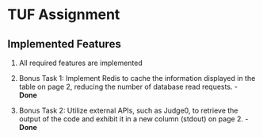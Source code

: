# TUF Assignment
## Implemented Features
1. All required features are implemented

2. Bonus Task 1: Implement Redis to cache the information displayed in the table on page 2, reducing the number of database read requests. - **Done**

3. Bonus Task 2: Utilize external APIs, such as Judge0, to retrieve the output of the code and exhibit it in a new column (stdout) on page 2. - **Done**

